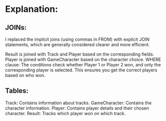 # Explanation:
## JOINs: 
I replaced the implicit joins (using commas in FROM) with explicit JOIN statements, which are generally considered clearer and more efficient.

Result is joined with Track and Player based on the corresponding fields.
Player is joined with GameCharacter based on the character choice.
WHERE clause: The conditions check whether Player 1 or Player 2 won, and only the corresponding player is selected. This ensures you get the correct players based on who won.

## Tables:

Track: Contains information about tracks.
GameCharacter: Contains the character information.
Player: Contains player details and their chosen character.
Result: Tracks which player won on which track.